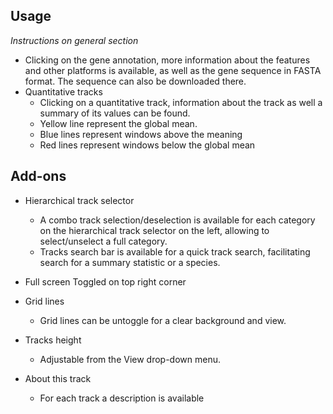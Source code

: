 ## Usage
_*Instructions on general section*_

  - Clicking on the gene annotation, more information about the features and other platforms is available, as well as the gene sequence in FASTA format. The sequence can also be downloaded there.
- Quantitative tracks
  - Clicking on a quantitative track, information about the track as well a summary of its values can be found.
  - Yellow line represent the global mean.
  - Blue lines represent windows above the meaning
  - Red lines represent windows below the global mean


## Add-ons
- Hierarchical track selector
  - A combo track selection/deselection is available for each category on the hierarchical track selector on the left, allowing to select/unselect a full category.
  - Tracks search bar is available for a quick track search, facilitating search for a summary statistic or a species.

- Full screen
  Toggled on top right corner

- Grid lines
  - Grid lines can be untoggle for a clear background and view.

- Tracks height
  - Adjustable from the View drop-down menu.

-  About this track
    - For each track a description is available
